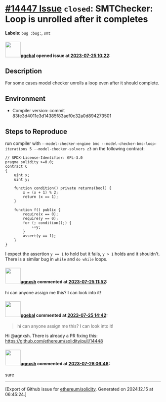 # [\#14447 Issue](https://github.com/ethereum/solidity/issues/14447) `closed`: SMTChecker: Loop is unrolled after it completes
**Labels**: `bug :bug:`, `smt`


#### <img src="https://avatars.githubusercontent.com/u/23142088?u=5d4bf7b0dd787e74d3a26cda1cb2d0f5c109da20&v=4" width="50">[pgebal](https://github.com/pgebal) opened issue at [2023-07-25 10:22](https://github.com/ethereum/solidity/issues/14447):

## Description

For some cases model checker unrolls a loop even after it should complete.

## Environment

- Compiler version: commit 83fe3d4011e3d14385f83aef0c32a0d894273501

## Steps to Reproduce
run compiler with `--model-checker-engine bmc --model-checker-bmc-loop-iterations 5 --model-checker-solvers z3` on the following contract:
```solidity
// SPDX-License-Identifier: GPL-3.0
pragma solidity >=0.0;
contract C
{
	uint x;
	uint y;

	function condition() private returns(bool) {
		x = (x + 1) % 2;
		return (x == 1);
	}

	function f() public {
		require(x == 0);
		require(y == 0);
		for (; condition();) {
			++y;
		}
		assert(y == 1);
	}
}
```
I expect the assertion `y == 1` to hold but it fails, `y > 1` holds and it shouldn't.
There is a similar bug in `while` and `do while` loops.


#### <img src="https://avatars.githubusercontent.com/u/80243668?u=4122d2fdeca663b58894de4642ff9a8e8737206f&v=4" width="50">[agnxsh](https://github.com/agnxsh) commented at [2023-07-25 11:52](https://github.com/ethereum/solidity/issues/14447#issuecomment-1649684327):

hi can anyone assign me this? I can look into it!

#### <img src="https://avatars.githubusercontent.com/u/23142088?u=5d4bf7b0dd787e74d3a26cda1cb2d0f5c109da20&v=4" width="50">[pgebal](https://github.com/pgebal) commented at [2023-07-25 14:42](https://github.com/ethereum/solidity/issues/14447#issuecomment-1649977945):

> hi can anyone assign me this? I can look into it!

Hi @agnxsh. There is already a PR fixing this: https://github.com/ethereum/solidity/pull/14448

#### <img src="https://avatars.githubusercontent.com/u/80243668?u=4122d2fdeca663b58894de4642ff9a8e8737206f&v=4" width="50">[agnxsh](https://github.com/agnxsh) commented at [2023-07-26 06:46](https://github.com/ethereum/solidity/issues/14447#issuecomment-1651076593):

sure


-------------------------------------------------------------------------------



[Export of Github issue for [ethereum/solidity](https://github.com/ethereum/solidity). Generated on 2024.12.15 at 06:45:24.]
